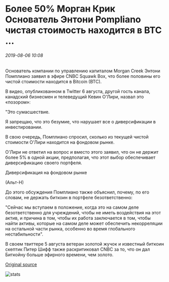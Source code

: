 # Более 50% Морган Крик Основатель Энтони Pompliano чистая стоимость находится в BTC ...

###### 2019-08-06 10:08

Основатель компании по управлению капиталом Morgan Creek Энтони Помплиано заявил в эфире CNBC Squawk Box, что более половины его чистой стоимости находится в Bitcoin (BTC).

В видео, опубликованном в Twitter 6 августа, другой гость канала, канадский бизнесмен и телеведущий Кевин О'Лири, назвал это «позором»:

"Это сумасшествие.

Я запрещаю, что это безумие, что нарушает все о диверсификации в инвестировании.

В свою очередь, Помплиано спросил, сколько из текущей чистой стоимости О'Лири находится на фондовом рынке.

О'Лири не ответил на вопрос и вместо этого заявил, что он не держит более 5% в одной акции, предполагая, что этот выбор обеспечивает диверсификацию своего портфеля.

Диверсификация на фондовом рынке

(Альт-Н)

До этого обсуждения Помплиано также объяснил, почему, по его словам, не держать биткоин в портфеле безответственно:

"Сейчас мы вступаем в положение, когда это на самом деле безответственно для учреждений, чтобы не иметь воздействия на этот актив, и причина в том, чтобы их работа заключается в том, чтобы найти активы, которые на самом деле может обеспечить некорреляции на остальной части рынка, особенно во время глобального нестабильности".

В своем твиттере 5 августа ветеран золотой жучок и известный биткоин скептик Питер Шифф также раскритиковал CNBC за то, что он дал Биткойну больше эфирного времени, чем золото.

[Original source](https://cointelegraph.com/news/over-50-of-morgan-creek-founder-anthony-pomplianos-net-worth-is-in-btc)

![stats](https://c.statcounter.com/11760860/0/a89fa40b/1/ "stats")